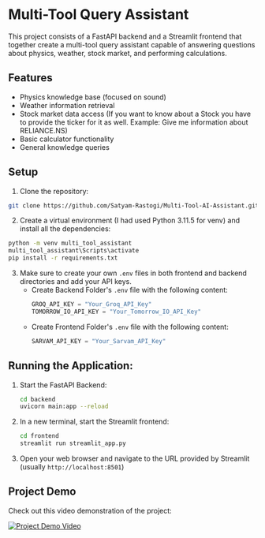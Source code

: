 # Multi-Tool Query Assistant

This project consists of a FastAPI backend and a Streamlit frontend that together create a multi-tool query assistant capable of answering questions about physics, weather, stock market, and performing calculations.


## Features

- Physics knowledge base (focused on sound)
- Weather information retrieval
- Stock market data access (If you want to know about a Stock you have to provide the ticker for it as well. Example: Give me information about RELIANCE.NS)
- Basic calculator functionality
- General knowledge queries


## Setup

1. Clone the repository:
```bash
git clone https://github.com/Satyam-Rastogi/Multi-Tool-AI-Assistant.git
```

2. Create a virtual environment (I had used Python 3.11.5 for venv) and install all the dependencies:
```bash
python -m venv multi_tool_assistant
multi_tool_assistant\Scripts\activate
pip install -r requirements.txt
```

3. Make sure to create your own `.env` files in both frontend and backend directories and add your API keys.
    - Create Backend Folder's `.env` file with the following content:
      ```Python 
      GROQ_API_KEY = "Your_Groq_API_Key"
      TOMORROW_IO_API_KEY = "Your_Tomorrow_IO_API_Key"
      ```
    - Create Frontend Folder's `.env` file with the following content:
      ```Python
      SARVAM_API_KEY = "Your_Sarvam_API_Key"
      ```


## Running the Application:

1. Start the FastAPI Backend:
    ```bash
    cd backend
    uvicorn main:app --reload
    ```

2. In a new terminal, start the Streamlit frontend:
    ```bash
    cd frontend
    streamlit run streamlit_app.py
    ```

3. Open your web browser and navigate to the URL provided by Streamlit (usually `http://localhost:8501`)


## Project Demo

Check out this video demonstration of the project:

[![Project Demo Video](https://img.youtube.com/vi/lnQCiRTT0Pk/0.jpg)](https://www.youtube.com/watch?v=lnQCiRTT0Pk)
